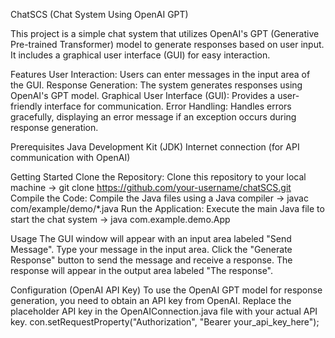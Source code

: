 ChatSCS (Chat System Using OpenAI GPT)

This project is a simple chat system that utilizes OpenAI's GPT (Generative Pre-trained Transformer) model to generate responses based on user input. It includes a graphical user interface (GUI) for easy interaction.

Features
User Interaction: Users can enter messages in the input area of the GUI.
Response Generation: The system generates responses using OpenAI's GPT model.
Graphical User Interface (GUI): Provides a user-friendly interface for communication.
Error Handling: Handles errors gracefully, displaying an error message if an exception occurs during response generation.

Prerequisites
Java Development Kit (JDK)
Internet connection (for API communication with OpenAI)

Getting Started
Clone the Repository: Clone this repository to your local machine -> git clone https://github.com/your-username/chatSCS.git
Compile the Code: Compile the Java files using a Java compiler -> javac com/example/demo/*.java
Run the Application: Execute the main Java file to start the chat system -> java com.example.demo.App

Usage
The GUI window will appear with an input area labeled "Send Message".
Type your message in the input area.
Click the "Generate Response" button to send the message and receive a response.
The response will appear in the output area labeled "The response".

Configuration (OpenAI API Key)
To use the OpenAI GPT model for response generation, you need to obtain an API key from OpenAI. 
Replace the placeholder API key in the OpenAIConnection.java file with your actual API key.
con.setRequestProperty("Authorization", "Bearer your_api_key_here");
